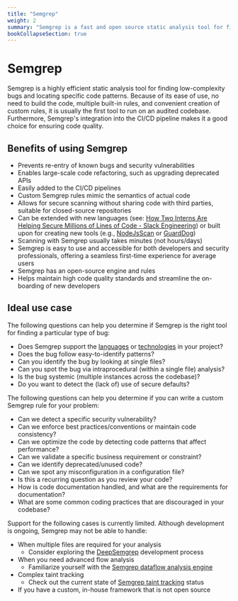 ```yaml
---
title: "Semgrep"
weight: 2
summary: "Semgrep is a fast and open source static analysis tool for finding bugs, detecting vulnerabilities in third-party dependencies, and enforcing code standards."
bookCollapseSection: true
---
```


# Semgrep

Semgrep is a highly efficient static analysis tool for finding low-complexity bugs and locating specific code patterns.
Because of its ease of use, no need to build the code, multiple built-in rules, and convenient creation of custom rules,
it is usually the first tool to run on an audited codebase. Furthermore, Semgrep's integration into the CI/CD pipeline
makes it a good choice for ensuring code quality.

## Benefits of using Semgrep

- Prevents re-entry of known bugs and security vulnerabilities
- Enables large-scale code refactoring, such as upgrading deprecated APIs
- Easily added to the CI/CD pipelines
- Custom Semgrep rules mimic the semantics of actual code
- Allows for secure scanning without sharing code with third parties, suitable for closed-source repositories
- Can be extended with new languages
  (see: [How Two Interns Are Helping Secure Millions of Lines of Code - Slack Engineering](https://slack.engineering/how-two-interns-are-helping-secure-millions-of-lines-of-code/))
  or built upon for creating new tools (e.g., [NodeJsScan](https://github.com/ajinabraham/nodejsscan) or [GuardDog](https://github.com/DataDog/guarddog))
- Scanning with Semgrep usually takes minutes (not hours/days)
- Semgrep is easy to use and accessible for both developers and security professionals,
  offering a seamless first-time experience for average users
- Semgrep has an open-source engine and rules
- Helps maintain high code quality standards and streamline the on-boarding of new developers

## Ideal use case

The following questions can help you determine if Semgrep is the right tool for finding a particular type of bug:

- Does Semgrep support the [languages](https://semgrep.dev/docs/supported-languages/#language-maturity)
or [technologies](https://semgrep.dev/docs/contributing/contributing-to-semgrep-rules-repository/#technology) in your project?
- Does the bug follow easy-to-identify patterns?
- Can you identify the bug by looking at single files?
- Can you spot the bug via intraprocedural (within a single file) analysis?
- Is the bug systemic (multiple instances across the codebase)?
- Do you want to detect the (lack of) use of secure defaults?

The following questions can help you determine if you can write a custom Semgrep rule for your problem:

- Can we detect a specific security vulnerability?
- Can we enforce best practices/conventions or maintain code consistency?
- Can we optimize the code by detecting code patterns that affect performance?
- Can we validate a specific business requirement or constraint?
- Can we identify deprecated/unused code?
- Can we spot any misconfiguration in a configuration file?
- Is this a recurring question as you review your code?
- How is code documentation handled, and what are the requirements for documentation?
- What are some common coding practices that are discouraged in your codebase?

Support for the following cases is currently limited. Although development is ongoing, Semgrep may not be able to handle:

- When multiple files are required for your analysis
  - Consider exploring the [DeepSemgrep](https://semgrep.dev/docs/deepsemgrep/deepsemgrep-introduction/) development process
- When you need advanced flow analysis
  - Familiarize yourself with the [Semgrep dataflow analysis engine](https://semgrep.dev/docs/writing-rules/data-flow/data-flow-overview/)
- Complex taint tracking
  - Check out the current state of
    [Semgrep taint tracking](https://semgrep.dev/docs/writing-rules/data-flow/taint-mode/) status
- If you have a custom, in-house framework that is not open source
